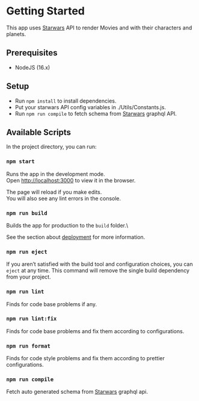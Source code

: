 # Getting Started

This app uses [Starwars](https://www.back4app.com/database/davimacedo/swapi-star-wars-api) API to render Movies and with their characters and planets.

## Prerequisites
- NodeJS (16.x)

## Setup
- Run `npm install` to install dependencies.
- Put your starwars API config variables in ./Utils/Constants.js.
- Run `npm run compile` to fetch schema from [Starwars](https://www.back4app.com/database/davimacedo/swapi-star-wars-api) graphql API.

## Available Scripts

In the project directory, you can run:

### `npm start`

Runs the app in the development mode.\
Open [http://localhost:3000](http://localhost:3000) to view it in the browser.

The page will reload if you make edits.\
You will also see any lint errors in the console.

### `npm run build`

Builds the app for production to the `build` folder.\

See the section about [deployment](https://facebook.github.io/create-react-app/docs/deployment) for more information.

### `npm run eject`

If you aren’t satisfied with the build tool and configuration choices, you can `eject` at any time. This command will remove the single build dependency from your project.

### `npm run lint`

Finds for code base problems if any.

### `npm run lint:fix`

Finds for code base problems and fix them according to configurations.

### `npm run format`

Finds for code style problems and fix them according to prettier configurations.

### `npm run compile`

Fetch auto generated schema from [Starwars](https://www.back4app.com/database/davimacedo/swapi-star-wars-api) graphql api.
